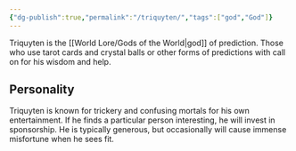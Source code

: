 ```yaml
---
{"dg-publish":true,"permalink":"/triquyten/","tags":["god","God"]}
---
```


Triquyten is the [[World Lore/Gods of the World\|god]] of prediction. Those who use tarot cards and crystal balls or other forms of predictions with call on for his wisdom and help. 

## Personality
Triquyten is known for trickery and confusing mortals for his own entertainment. If he finds a particular person interesting, he will invest in sponsorship. He is typically generous, but occasionally will cause immense misfortune when he sees fit. 
